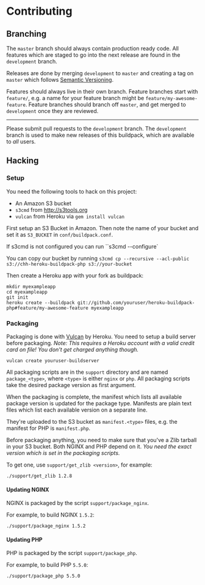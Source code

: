 # Contributing

## Branching

The `master` branch should always contain production ready code. All
features which are staged to go into the next release are found in the
`development` branch.

Releases are done by merging `development` to `master` and creating a
tag on `master` which follows [Semantic Versioning][].

[Semantic Versioning]: http://semver.org

Features should always live in their own branch. Feature branches start
with `feature/`, e.g. a name for your feature branch might be `feature/my-awesome-feature`.
Feature branches should branch off `master`, and get merged to
`development` once they are reviewed.

* * *

Please submit pull requests to the `development` branch. The
`development` branch is used to make new releases of this buildpack,
which are available to _all_ users.

## Hacking

### Setup

You need the following tools to hack on this project:

* An Amazon S3 bucket
* `s3cmd` from <http://s3tools.org>
* `vulcan` from Heroku via `gem install vulcan`

First setup an S3 Bucket in Amazon. Then note the name of your bucket
and set it as `S3_BUCKET` in `conf/buildpack.conf`.

If s3cmd is not configured you can run ``s3cmd --configure`

You can copy our bucket by running ``s3cmd cp --recursive --acl-public s3://chh-heroku-buildpack-php s3://your-bucket``

Then create a Heroku app with your fork as buildpack:

    mkdir myexampleapp
    cd myexampleapp
    git init
    heroku create --buildpack git://github.com/youruser/heroku-buildpack-php#feature/my-awesome-feature myexampleapp

### Packaging

Packaging is done with [Vulcan][] by Heroku. You need to setup a build
server before packaging. _Note: This requires a Heroku account with a
valid credit card on file! You don't get charged anything though._

[Vulcan]: http://github.com/heroku/vulcan

    vulcan create youruser-buildserver

All packaging scripts are in the `support` directory and are named
`package_<type>`, where `<type>` is either `nginx` or `php`. All
packaging scripts take the desired package version as first argument.

When the packaging is complete, the manifest which lists all available
package version is updated for the package type. Manifests are plain
text files which list each available version on a separate line. 

They're uploaded to the S3 bucket as `manifest.<type>` files, 
e.g. the manifest for PHP is `manifest.php`.

Before packaging anything, you need to make sure that you've a Zlib
tarball in your S3 bucket. Both NGINX and PHP depend on it. _You need
the exact version which is set in the packaging scripts._

To get one, use `support/get_zlib <version>`, for example:

    ./support/get_zlib 1.2.8

#### Updating NGINX

NGINX is packaged by the script `support/package_nginx`.

For example, to build NGINX `1.5.2`:

    ./support/package_nginx 1.5.2

#### Updating PHP

PHP is packaged by the script `support/package_php`.

For example, to build PHP `5.5.0`:

    ./support/package_php 5.5.0

